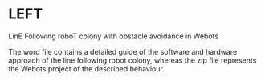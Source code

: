 # LEFT
LinE Following roboT colony with obstacle avoidance in Webots

The word file contains a detailed guide of the software and hardware approach of the line following robot colony, whereas the zip file represents the 
Webots project of the described behaviour.
